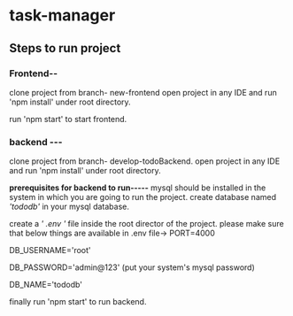 # task-manager

## Steps to run project

### Frontend--
clone project from branch- new-frontend
open project in any IDE and run 'npm install' under root directory.

run 'npm start' to start frontend.


### backend ---

clone project from branch- develop-todoBackend.
open project in any IDE and run 'npm install' under root directory.

**prerequisites for backend to run-----**
mysql should be installed in the system in which you are going to run the project.
create database named _'tododb'_ in your mysql database.

create a _' .env '_ file inside the root director of the project.
please make sure that below things are available in .env file->
PORT=4000

DB_USERNAME='root'

DB_PASSWORD='admin@123'  (put your system's mysql password)

DB_NAME='tododb'



finally run 'npm start' to run backend.

